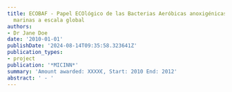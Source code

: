```yaml
---
title: ECOBAF - Papel ECOlógico de las Bacterias Aeróbicas anoxigénicas Fototróficas
  marinas a escala global
authors:
- Dr Jane Doe
date: '2010-01-01'
publishDate: '2024-08-14T09:35:58.323641Z'
publication_types:
- project
publication: '*MICINN*'
summary: 'Amount awarded: XXXX€, Start: 2010 End: 2012'
abstract: ' - '
---
```

